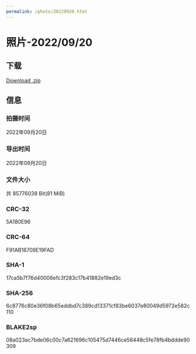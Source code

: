 ```yaml
---
permalink: /photo/20220920.html
---
```


# 照片-2022/09/20

## 下载

[Download .zip](https://fqsw.lanzouw.com/iy8p40dvk89c)

## 信息

### 拍摄时间

2022年09月20日

### 导出时间

2022年09月20日

### 文件大小

共 85776038 Bit(81 MiB)

### CRC-32

5A180E96

### CRC-64

F91AB16709E19FAD

### SHA-1

17ca5b7f76d40006efc3f283c17b41882e19ed3c

### SHA-256

6c8776c80e36f08b65eddbd7c389cd13371cf83be6037e80049d5972e582c110

### BLAKE2sp

08a023ac7bde06c00c7a621696c105475d7446ce56448c5fe78fb4bddde90309

